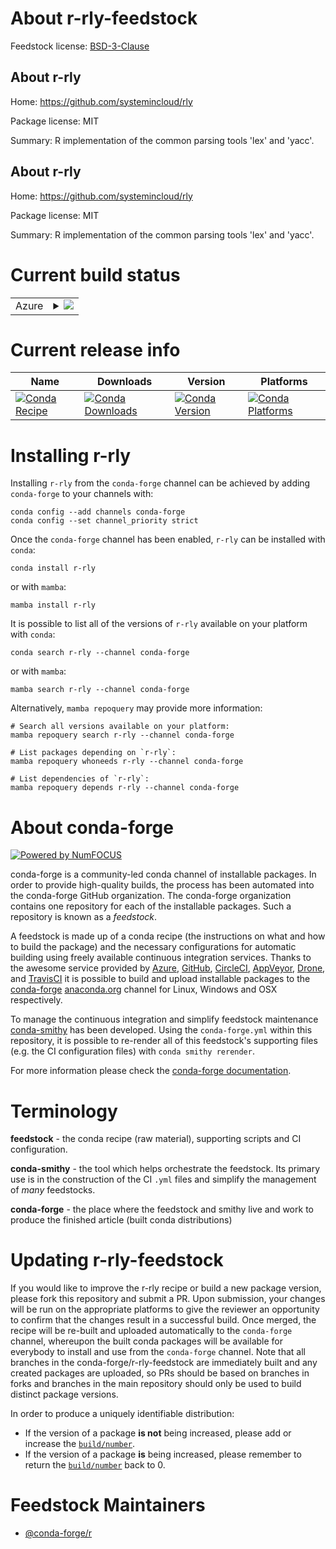 About r-rly-feedstock
=====================

Feedstock license: [BSD-3-Clause](https://github.com/conda-forge/r-rly-feedstock/blob/main/LICENSE.txt)


About r-rly
-----------

Home: https://github.com/systemincloud/rly

Package license: MIT

Summary: R implementation of the common parsing tools 'lex' and 'yacc'.

About r-rly
-----------

Home: https://github.com/systemincloud/rly

Package license: MIT

Summary: R implementation of the common parsing tools 'lex' and 'yacc'.

Current build status
====================


<table>
    
  <tr>
    <td>Azure</td>
    <td>
      <details>
        <summary>
          <a href="https://dev.azure.com/conda-forge/feedstock-builds/_build/latest?definitionId=1549&branchName=main">
            <img src="https://dev.azure.com/conda-forge/feedstock-builds/_apis/build/status/r-rly-feedstock?branchName=main">
          </a>
        </summary>
        <table>
          <thead><tr><th>Variant</th><th>Status</th></tr></thead>
          <tbody><tr>
              <td>linux_64_r_base4.3</td>
              <td>
                <a href="https://dev.azure.com/conda-forge/feedstock-builds/_build/latest?definitionId=1549&branchName=main">
                  <img src="https://dev.azure.com/conda-forge/feedstock-builds/_apis/build/status/r-rly-feedstock?branchName=main&jobName=linux&configuration=linux%20linux_64_r_base4.3" alt="variant">
                </a>
              </td>
            </tr><tr>
              <td>linux_64_r_base4.4</td>
              <td>
                <a href="https://dev.azure.com/conda-forge/feedstock-builds/_build/latest?definitionId=1549&branchName=main">
                  <img src="https://dev.azure.com/conda-forge/feedstock-builds/_apis/build/status/r-rly-feedstock?branchName=main&jobName=linux&configuration=linux%20linux_64_r_base4.4" alt="variant">
                </a>
              </td>
            </tr><tr>
              <td>osx_64_r_base4.3</td>
              <td>
                <a href="https://dev.azure.com/conda-forge/feedstock-builds/_build/latest?definitionId=1549&branchName=main">
                  <img src="https://dev.azure.com/conda-forge/feedstock-builds/_apis/build/status/r-rly-feedstock?branchName=main&jobName=osx&configuration=osx%20osx_64_r_base4.3" alt="variant">
                </a>
              </td>
            </tr><tr>
              <td>osx_64_r_base4.4</td>
              <td>
                <a href="https://dev.azure.com/conda-forge/feedstock-builds/_build/latest?definitionId=1549&branchName=main">
                  <img src="https://dev.azure.com/conda-forge/feedstock-builds/_apis/build/status/r-rly-feedstock?branchName=main&jobName=osx&configuration=osx%20osx_64_r_base4.4" alt="variant">
                </a>
              </td>
            </tr><tr>
              <td>win_64_r_base4.3</td>
              <td>
                <a href="https://dev.azure.com/conda-forge/feedstock-builds/_build/latest?definitionId=1549&branchName=main">
                  <img src="https://dev.azure.com/conda-forge/feedstock-builds/_apis/build/status/r-rly-feedstock?branchName=main&jobName=win&configuration=win%20win_64_r_base4.3" alt="variant">
                </a>
              </td>
            </tr><tr>
              <td>win_64_r_base4.4</td>
              <td>
                <a href="https://dev.azure.com/conda-forge/feedstock-builds/_build/latest?definitionId=1549&branchName=main">
                  <img src="https://dev.azure.com/conda-forge/feedstock-builds/_apis/build/status/r-rly-feedstock?branchName=main&jobName=win&configuration=win%20win_64_r_base4.4" alt="variant">
                </a>
              </td>
            </tr>
          </tbody>
        </table>
      </details>
    </td>
  </tr>
</table>

Current release info
====================

| Name | Downloads | Version | Platforms |
| --- | --- | --- | --- |
| [![Conda Recipe](https://img.shields.io/badge/recipe-r--rly-green.svg)](https://anaconda.org/conda-forge/r-rly) | [![Conda Downloads](https://img.shields.io/conda/dn/conda-forge/r-rly.svg)](https://anaconda.org/conda-forge/r-rly) | [![Conda Version](https://img.shields.io/conda/vn/conda-forge/r-rly.svg)](https://anaconda.org/conda-forge/r-rly) | [![Conda Platforms](https://img.shields.io/conda/pn/conda-forge/r-rly.svg)](https://anaconda.org/conda-forge/r-rly) |

Installing r-rly
================

Installing `r-rly` from the `conda-forge` channel can be achieved by adding `conda-forge` to your channels with:

```
conda config --add channels conda-forge
conda config --set channel_priority strict
```

Once the `conda-forge` channel has been enabled, `r-rly` can be installed with `conda`:

```
conda install r-rly
```

or with `mamba`:

```
mamba install r-rly
```

It is possible to list all of the versions of `r-rly` available on your platform with `conda`:

```
conda search r-rly --channel conda-forge
```

or with `mamba`:

```
mamba search r-rly --channel conda-forge
```

Alternatively, `mamba repoquery` may provide more information:

```
# Search all versions available on your platform:
mamba repoquery search r-rly --channel conda-forge

# List packages depending on `r-rly`:
mamba repoquery whoneeds r-rly --channel conda-forge

# List dependencies of `r-rly`:
mamba repoquery depends r-rly --channel conda-forge
```


About conda-forge
=================

[![Powered by
NumFOCUS](https://img.shields.io/badge/powered%20by-NumFOCUS-orange.svg?style=flat&colorA=E1523D&colorB=007D8A)](https://numfocus.org)

conda-forge is a community-led conda channel of installable packages.
In order to provide high-quality builds, the process has been automated into the
conda-forge GitHub organization. The conda-forge organization contains one repository
for each of the installable packages. Such a repository is known as a *feedstock*.

A feedstock is made up of a conda recipe (the instructions on what and how to build
the package) and the necessary configurations for automatic building using freely
available continuous integration services. Thanks to the awesome service provided by
[Azure](https://azure.microsoft.com/en-us/services/devops/), [GitHub](https://github.com/),
[CircleCI](https://circleci.com/), [AppVeyor](https://www.appveyor.com/),
[Drone](https://cloud.drone.io/welcome), and [TravisCI](https://travis-ci.com/)
it is possible to build and upload installable packages to the
[conda-forge](https://anaconda.org/conda-forge) [anaconda.org](https://anaconda.org/)
channel for Linux, Windows and OSX respectively.

To manage the continuous integration and simplify feedstock maintenance
[conda-smithy](https://github.com/conda-forge/conda-smithy) has been developed.
Using the ``conda-forge.yml`` within this repository, it is possible to re-render all of
this feedstock's supporting files (e.g. the CI configuration files) with ``conda smithy rerender``.

For more information please check the [conda-forge documentation](https://conda-forge.org/docs/).

Terminology
===========

**feedstock** - the conda recipe (raw material), supporting scripts and CI configuration.

**conda-smithy** - the tool which helps orchestrate the feedstock.
                   Its primary use is in the construction of the CI ``.yml`` files
                   and simplify the management of *many* feedstocks.

**conda-forge** - the place where the feedstock and smithy live and work to
                  produce the finished article (built conda distributions)


Updating r-rly-feedstock
========================

If you would like to improve the r-rly recipe or build a new
package version, please fork this repository and submit a PR. Upon submission,
your changes will be run on the appropriate platforms to give the reviewer an
opportunity to confirm that the changes result in a successful build. Once
merged, the recipe will be re-built and uploaded automatically to the
`conda-forge` channel, whereupon the built conda packages will be available for
everybody to install and use from the `conda-forge` channel.
Note that all branches in the conda-forge/r-rly-feedstock are
immediately built and any created packages are uploaded, so PRs should be based
on branches in forks and branches in the main repository should only be used to
build distinct package versions.

In order to produce a uniquely identifiable distribution:
 * If the version of a package **is not** being increased, please add or increase
   the [``build/number``](https://docs.conda.io/projects/conda-build/en/latest/resources/define-metadata.html#build-number-and-string).
 * If the version of a package **is** being increased, please remember to return
   the [``build/number``](https://docs.conda.io/projects/conda-build/en/latest/resources/define-metadata.html#build-number-and-string)
   back to 0.

Feedstock Maintainers
=====================

* [@conda-forge/r](https://github.com/conda-forge/r/)

